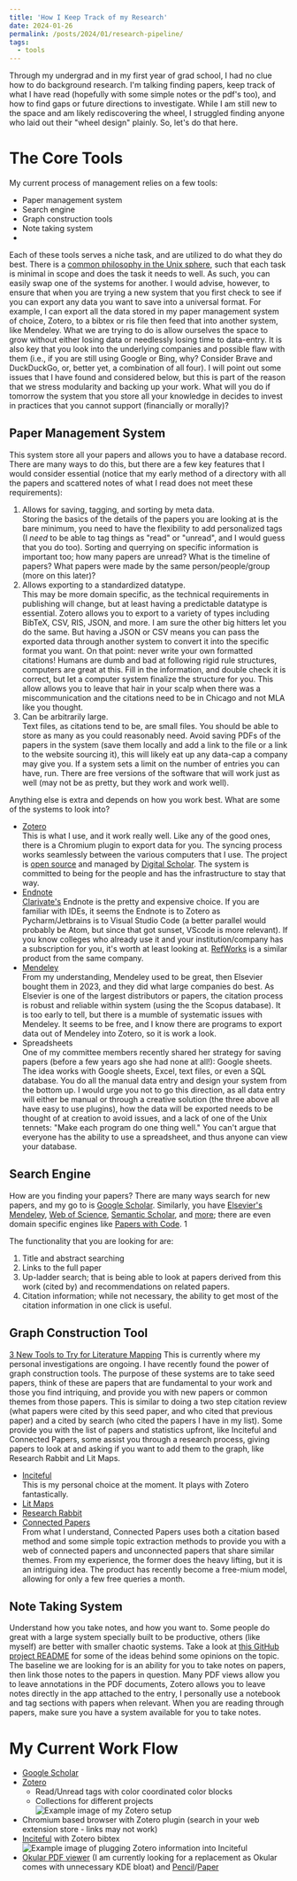 ```yaml
---
title: 'How I Keep Track of my Research'
date: 2024-01-26
permalink: /posts/2024/01/research-pipeline/
tags:
  - tools
---
```


Through my undergrad and in my first year of grad school, I had no clue how to do background research. I'm talking finding papers, keep track of what I have read (hopefully with some simple notes or the pdf's too), and how to find gaps or future directions to investigate. While I am still new to the space and am likely rediscovering the wheel, I struggled finding anyone who laid out their "wheel design" plainly. So, let's do that here.

# The Core Tools
My current process of management relies on a few tools:
- Paper management system
- Search engine
- Graph construction tools
- Note taking system
- 
Each of these tools serves a niche task, and are utilized to do what they do best. There is a [common philosophy in the Unix sphere](https://www.wikiwand.com/en/Unix_philosophy), such that each task is minimal in scope and does the task it needs to well. As such, you can easily swap one of the systems for another. I would advise, however, to ensure that when you are trying a new system that you first check to see if you can export any data you want to save into a universal format. For example, I can export all the data stored in my paper management system of choice, Zotero, to a bibtex or ris file then feed that into another system, like Mendeley. What we are trying to do is allow ourselves the space to grow without either losing data or needlessly losing time to data-entry. It is also key that you look into the underlying companies and possible flaw with them (i.e., if you are still using Google or Bing, why? Consider Brave and DuckDuckGo, or, better yet, a combination of all four). I will point out some issues that I have found and considered below, but this is part of the reason that we stress modularity and backing up your work. What will you do if tomorrow the system that you store all your knowledge in decides to invest in practices that you cannot support (financially or morally)?

## Paper Management System
This system store all your papers and allows you to have a database record. There are many ways to do this, but there are a few key features that I would consider essential (notice that my early method of a directory with all the papers and scattered notes of what I read does not meet these requirements): 
1. Allows for saving, tagging, and sorting by meta data. <Br>
  Storing the basics of the details of the papers you are looking at is the bare minimum, you need to have the flexibility to add personalized tags (I *need* to be able to tag things as "read" or "unread", and I would guess that you do too). Sorting and querrying on specific information is important too; how many papers are unread? What is the timeline of papers? What papers were made by the same person/people/group (more on this later)?
2. Allows exporting to a standardized datatype.<Br>
  This may be more domain specific, as the technical requirements in publishing will change, but at least having a predictable datatype is essential. Zotero allows you to export to a variety of types including BibTeX, CSV, RIS, JSON, and more. I am sure the other big hitters let you do the same. But having a JSON or CSV means you can pass the exported data through another system to convert it into the specific format you want. On that point: never write your own formatted citations! Humans are dumb and bad at following rigid rule structures, computers are great at this. Fill in the information, and double check it is correct, but let a computer system finalize the structure for you. This allow allows you to leave that hair in your scalp when there was a miscommunication and the citations need to be in Chicago and not MLA like you thought.
3. Can be arbitrarily large.<Br>
   Text files, as citations tend to be, are small files. You should be able to store as many as you could reasonably need. Avoid saving PDFs of the papers in the system (save them locally and add a link to the file or a link to the website sourcing it), this will likely eat up any data-cap a company may give you. If a system sets a limit on the number of entries you can have, run. There are free versions of the software that will work just as well (may not be as pretty, but they work and work well).

Anything else is extra and depends on how you work best. What are some of the systems to look into? 
- [Zotero](https://www.zotero.org/)<Br>
  This is what I use, and it work really well. Like any of the good ones, there is a Chromium plugin to export data for you. The syncing process works seamlessly between the various computers that I use. The project is [open source](https://github.com/zotero/zotero) and managed by [Digital Scholar](https://digitalscholar.org/). The system is committed to being for the people and has the infrastructure to stay that way.
- [Endnote](https://endnote.com/)<Br>
  [Clarivate's](https://clarivate.com/) Endnote is the pretty and expensive choice. If you are familiar with IDEs, it seems the Endnote is to Zotero as Pycharm/Jetbrains is to Visual Studio Code (a better parallel would probably be Atom, but since that got sunset, VScode is more relevant). If you know colleges who already use it and your institution/company has a subscription for you, it's worth at least looking at. [RefWorks](https://about.proquest.com/en/products-services/refworks/) is a similar product from the same company.
- [Mendeley](https://www.mendeley.com/)<Br>
  From my understanding, Mendeley used to be great, then Elsevier bought them in 2023, and they did what large companies do best. As Elsevier is one of the largest distributors or papers, the citation process is robust and reliable within system (using the the Scopus database). It is too early to tell, but there is a mumble of systematic issues with Mendeley. It seems to be free, and I know there are programs to export data out of Mendeley into Zotero, so it is work a look.
- Spreadsheets<Br>
  One of my committee members recently shared her strategy for saving papers (before a few years ago she had none at all!): Google sheets. The idea works with Google sheets, Excel, text files, or even a SQL database. You do all the manual data entry and design your system from the bottom up. I would urge you not to go this direction, as all data entry will either be manual or through a creative solution (the three above all have easy to use plugins), how the data will be exported needs to be thought of at creation to avoid issues, and a lack of one of the Unix tennets: "Make each program do one thing well." You can't argue that everyone has the ability to use a spreadsheet, and thus anyone can view your database.

## Search Engine
How are you finding your papers? There are many ways search for new papers, and my go to is [Google Scholar](https://scholar.google.com/). Similarly, you have [Elsevier's Mendeley](https://www.mendeley.com/), [Web of Science](https://www.webofscience.com/wos), [Semantic Scholar](https://www.semanticscholar.org/), and [more](https://paperpile.com/g/academic-search-engines/); there are even domain specific engines like [Papers with Code](https://paperswithcode.com/about). 1

The functionality that you are looking for are:
1. Title and abstract searching
2. Links to the full paper
3. Up-ladder search; that is being able to look at papers derived from this work (cited by) and recommendations on related papers.
4. Citation information; while not necessary, the ability to get most of the citation information in one click is useful.

## Graph Construction Tool
[3 New Tools to Try for Literature Mapping](https://aarontay.medium.com/3-new-tools-to-try-for-literature-mapping-connected-papers-inciteful-and-litmaps-a399f27622a)
This is currently where my personal investigations are ongoing. I have recently found the power of graph construction tools. The purpose of these systems are to take seed papers, think of these are papers that are fundamental to your work and those you find intriquing, and provide you with new papers or common themes from those papers. This is similar to doing a two step citation review (what papers were cited by this seed paper, and who cited that previous paper) and a cited by search (who cited the papers I have in my list). Some provide you with the list of papers and statistics upfront, like Inciteful and Connected Papers, some assist you through a research process, giving papers to look at and asking if you want to add them to the graph, like Research Rabbit and Lit Maps. 

- [Inciteful](https://inciteful.xyz/)<Br>
  This is my personal choice at the moment. It plays with Zotero fantastically.
- [Lit Maps](https://app.litmaps.com/)<Br>
- [Research Rabbit](https://researchrabbitapp.com/)<Br>
- [Connected Papers](https://www.connectedpapers.com/)<Br>
  From what I understand, Connected Papers uses both a citation based method and some simple topic extraction methods to provide you with a web of connected papers and unconnected papers that share similar themes. From my experience, the former does the heavy lifting, but it is an intriguing idea. The product has recently become a free-mium model, allowing for only a few free queries a month.

## Note Taking System
Understand how you take notes, and how you want to. Some people do great with a large system specially built to be productive, others (like myself) are better with smaller chaotic systems. Take a look at [this GitHub project README](https://github.com/bramses/bramses-highly-opinionated-vault-2023/blob/main/README.md) for some of the ideas behind some opinions on the topic. The baseline we are looking for is an ability for you to take notes on papers, then link those notes to the papers in question. Many PDF views allow you to leave annotations in the PDF documents, Zotero allows you to leave notes directly in the app attached to the entry, I personally use a notebook and tag sections with papers when relevant. When you are reading through papers, make sure you have a system available for you to take notes.

# My Current Work Flow
- [Google Scholar](https://scholar.google.com/)
- [Zotero](https://www.zotero.org/)
  - Read/Unread tags with color coordinated color blocks
  - Collections for different projects
![Example image of my Zotero setup](/images/zotero.png)
- Chromium based browser with Zotero plugin (search in your web extension store - links may not work)
- [Inciteful](https://inciteful.xyz/) with Zotero bibtex
![Example image of plugging Zotero information into Inciteful](/images/incitefulxyz.png)
- [Okular PDF viewer](https://okular.kde.org/) (I am currently looking for a replacement as Okular comes with unnecessary KDE bloat) and [Pencil](https://www.wikiwand.com/en/Pencil)/[Paper](https://www.wikiwand.com/en/Paper)
